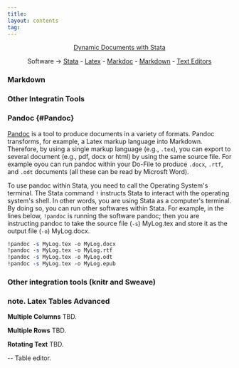 ```yaml
---
title:
layout: contents
tag:
---
```


<a name="Contents"></a>
<p style="text-align: center;">
<a href="https://crenteriam.github.io/training/dynamic-documents/dynamicdocs-stata/">Dynamic Documents with Stata</a>
</p>
<p style="text-align: center;">
Software &rarr; <a href="https://crenteriam.github.io/training/stata/stata/">Stata</a> - <a href="https://crenteriam.github.io/training/latex/latex/">Latex</a> - <a href="https://crenteriam.github.io/training/dynamic-documents/software-markdoc/">Markdoc</a> - <a href="https://crenteriam.github.io/training/markdown/markdown/">Markdown</a> - <a href="https://crenteriam.github.io/training/dynamic-documents/software-texteditors/">Text Editors</a>
</p>

### Markdown

### Other Integratin Tools

### Pandoc {#Pandoc}

[Pandoc](https://pandoc.org/index.html) is a tool to produce documents in a variety of formats. Pandoc transforms, for example, a Latex markup language into Markdown. Therefore, by using a single markup language (e.g., `.tex`), you can export to several document (e.g., pdf, docx or html) by using the same source file. For example oyou can run pandoc within your Do-File to produce `.docx`, `.rtf`, and `.odt` documents (all these can be read by Microsft Word).

To use pandoc within Stata, you need to call the Operating System's terminal. The Stata command `!` instructs Stata to interact with the operating system's shell. In other words, you are using Stata as a computer's terminal. By doing so, you can run other softwares within Stata. For example, in the lines below, `!pandoc` is running the software pandoc; then you are instructing pandoc to take the source file (`-s`) MyLog.tex and store it as the output file (`-o`) MyLog.docx.

```stata
!pandoc -s MyLog.tex -o MyLog.docx
!pandoc -s MyLog.tex -o MyLog.rtf
!pandoc -s MyLog.tex -o MyLog.odt
!pandoc -s MyLog.tex -o MyLog.epub
```

### Other integration tools (knitr and Sweave)


### note. Latex Tables Advanced

**Multiple Columns** TBD.

**Multiple Rows** TBD.

**Rotating Text** TBD.

-- Table editor.
